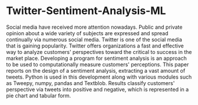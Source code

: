 # Twitter-Sentiment-Analysis-ML
Social media have received more attention nowadays. Public and private opinion about a wide variety of subjects are expressed and spread continually via numerous social media. Twitter is one of the social media that is gaining popularity. Twitter offers organizations a fast and effective way to analyze customers' perspectives toward the critical to success in the market place. Developing a program for sentiment analysis is an approach to be used to computationally measure customers' perceptions. This paper reports on the design of a sentiment analysis, extracting a vast amount of tweets. Python is used in this development along with various modules such as Tweepy, numpy, pandas and Textblob. Results classify customers' perspective via tweets into positive and negative, which is represented in a pie chart and tabular form.
